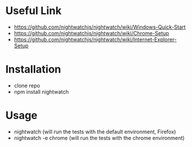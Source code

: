 # Useful Link

- https://github.com/nightwatchjs/nightwatch/wiki/Windows-Quick-Start
- https://github.com/nightwatchjs/nightwatch/wiki/Chrome-Setup
- https://github.com/nightwatchjs/nightwatch/wiki/Internet-Explorer-Setup

# Installation

- clone repo
- npm install nightwatch

# Usage

- nightwatch (will run the tests with the default environment, Firefox)
- nightwatch -e chrome (will run the tests with the chrome environment)

